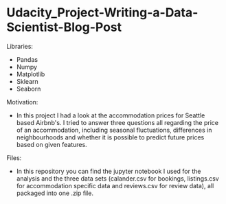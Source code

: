 # Udacity_Project-Writing-a-Data-Scientist-Blog-Post

Libraries:
- Pandas
- Numpy
- Matplotlib
- Sklearn
- Seaborn

Motivation:
- In this project I had a look at the accommodation prices for Seattle based Airbnb's. I tried to answer three questions all regarding the price of an accommodation, including seasonal fluctuations, differences in neighbourhoods and whether it is possible to predict future prices based on given features. 

Files:
- In this repository you can find the jupyter notebook I used for the analysis and the three data sets (calander.csv for bookings, listings.csv for accommodation specific data and reviews.csv for review data), all packaged into one .zip file. 


